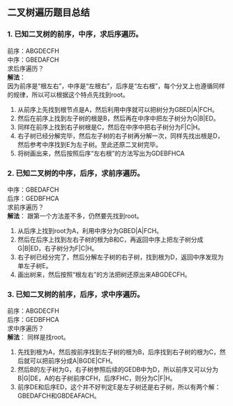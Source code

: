 ## 二叉树遍历题目总结
### 1. 已知二叉树的前序，中序，求后序遍历。
前序：ABGDECFH  
中序：GBEDAFCH  
求后序遍历？  
**解法**：  
因为前序是“根左右”，中序是“左根右”，后序是“左右根”，每个分叉上也遵循同样的规律，所以可以根据这个特点先找到root。  
1. 从前序上先找到根节点是A，然后利用中序就可以把树分为GBED|A|FCH。  
2. 然后在前序上找到左子树的根是B，然后再在中序中把左子树分为G|B|ED。  
3. 同样在前序上找到右子树根是C，然后在中序中把右子树分为F|C|H。  
4. 右子树已经分解完毕，然后左子树的右子树再分解一次，同样先找出根是D，然后参考中序找到E为左子树。至此还原二叉树完毕。  
5. 将树画出来，然后按照后序“左右根”的方法写出为GDEBFHCA


### 2. 已知二叉树的中序，后序，求前序遍历。 
中序：GBEDAFCH  
后序：GEDBFHCA  
求前序遍历？  
**解法**：
跟第一个方法差不多，仍然要先找到root。  
1. 从后序上找到root为A，利用中序分为GBED|A|FCH。  
2. 然后在后序上找到左右子树的根为B和C，再返回中序上把左子树分成G|B|ED，右子树分为F|C|H。  
3. 右子树已经分完了，然后分解左子树的右子树，找到根为D，返回中序发现为单左子树E。  
4. 画出树来，然后按照“根左右”的方法把树还原出来ABGDECFH。  


### 3. 已知二叉树的前序，后序，求中序遍历。 
前序：ABGDECFH  
后序：GEDBFHCA  
求中序遍历？  
**解法**：
同样是找root。  
1. 先找到根为A，然后按前序找到左子树的根为B，后序找到右子树的根为C，然后就可以把前序分成A|BGDE|CFH。  
2. 然后B的左子树为G，右子树参照后续的GEDB中为D，所以前序又可以分为B|G|DE，A的右子树前序CFH，后序FHC，则分为C|F|H。  
3. 前序DE和后序ED，这个并不好判定E是左子树还是右子树，所以有两个解：GBEDAFCH和GBDEAFACH。
